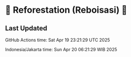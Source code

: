 
# 🌳 Reforestation (Reboisasi) 🌲

## Last Updated

GitHub Actions time: Sat Apr 19 23:21:29 UTC 2025

Indonesia/Jakarta time: Sun Apr 20 06:21:29 WIB 2025
